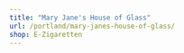 ```yaml
---
title: "Mary Jane's House of Glass"
url: /portland/mary-janes-house-of-glass/
shop: E-Zigaretten
---
```

